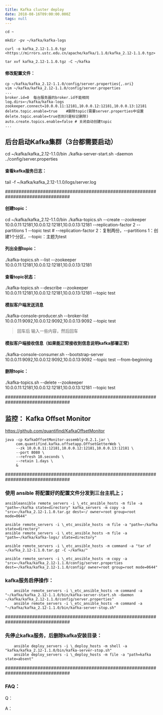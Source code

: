 ```yaml
---
title: Kafka cluster deploy
date: 2018-08-16T09:00:00.000Z
tags: null
---
```

```
cd ~

mkdir -pv ~/kafka/kafka-logs

curl -o kafka_2.12-1.1.0.tgz <https://mirrors.ustc.edu.cn/apache/kafka/1.1.0/kafka_2.12-1.1.0.tgz>

tar xvf kafka_2.12-1.1.0.tgz -C ~/kafka
```



#### 修改配置文件：

    cp ~/kafka/kafka_2.12-1.1.0/config/server.properties{,.ori}
    vim ~/kafka/kafka_2.12-1.1.0/config/server.properties
    ...
    broker.id=0  每台服务器的broker.id不能相同
    log.dirs=~/kafka/kafka-logs
    zookeeper.connect=10.0.0.11:12181,10.0.0.12:12181,10.0.0.13:12181
    delete.topic.enable=true    #删除topic(需要server.properties中设置delete.topic.enable=true否则只是标记删除)
    auto.create.topics.enable=false # 关闭自动创建topic
    ...

<!-- more --> 

## 后台启动Kafka集群（3台都需要启动）

cd ~/kafka/kafka_2.12-1.1.0/bin
./kafka-server-start.sh -daemon ../config/server.properties

#### 查看kafka服务日志：

tail -f ~/kafka/kafka_2.12-1.1.0/logs/server.log

\################################################################################

#### 创建topic：

cd ~/kafka/kafka_2.12-1.1.0/bin
./kafka-topics.sh --create --zookeeper 10.0.0.11:12181,10.0.0.12:12181,10.0.0.13:12181 --replication-factor 2 --partitions 1 --topic test  #  --replication-factor 2：复制两份，--partitions 1：创建1个分区，--topic：主题为test

#### 列出全部topic：

./kafka-topics.sh --list --zookeeper 10.0.0.11:12181,10.0.0.12:12181,10.0.0.13:12181

#### 查看topic状态：

./kafka-topics.sh --describe --zookeeper 10.0.0.11:12181,10.0.0.12:12181,10.0.0.13:12181 --topic test

#### 模拟客户端发送消息

./kafka-console-producer.sh --broker-list 10.0.0.11:9092,10.0.0.12:9092,10.0.0.13:9092 --topic test

> 回车后 输入一些内容，然后回车

#### 模拟客户端接收信息（如果能正常接收到信息说明kafka部署正常）

./kafka-console-consumer.sh --bootstrap-server 10.0.0.11:9092,10.0.0.12:9092,10.0.0.13:9092 --topic test --from-beginning

#### 删除topic：

./kafka-topics.sh --delete --zookeeper 10.0.0.11:12181,10.0.0.12:12181,10.0.0.13:12181 --topic test

\################################################################################

## 监控： Kafka Offset Monitor

<https://github.com/quantifind/KafkaOffsetMonitor>

    java -cp KafkaOffsetMonitor-assembly-0.2.1.jar \
         com.quantifind.kafka.offsetapp.OffsetGetterWeb \
         --zk 10.0.0.11:12181,10.0.0.12:12181,10.0.0.13:12181 \
         --port 8080 \
         --refresh 10.seconds \
         --retain 1.days \
         &

\################################################################################

### 使用 ansible 将配置好的配置文件分发到三台主机上；

    ansibleansible remote_servers -i \_etc_ansible_hosts -m file -a "path=~/kafka state=directory" kafka_servers -m copy -a "src=~/kafka_2.12-1.1.0.tar.gz dest=~/ owner=root group=root mode=0644"
    
    ansible remote_servers -i \_etc_ansible_hosts -m file -a "path=~/kafka state=directory"
    ansible remote_servers -i \_etc_ansible_hosts -m file -a "path=~/kafka/kafka-logs/ state=directory"
    
    ansible remote_servers -i \_etc_ansible_hosts -m command -a "tar xf ~/kafka_2.12-1.1.0.tar.gz -C ~/kafka/"
    
    ansible remote_servers -i \_etc_ansible_hosts -m copy -a "src=~/kafka/kafka_2.12-1.1.0/config/server.properties dest=~/kafka/kafka_2.12-1.1.0/config/ owner=root group=root mode=0644"

### kafka服务启停操作：

        ansible remote_servers -i \_etc_ansible_hosts -m command -a "~/kafka/kafka_2.12-1.1.0/bin/kafka-server-start.sh -daemon ~/kafka/kafka_2.12-1.1.0/config/server.properties"
        ansible remote_servers -i \_etc_ansible_hosts -m command -a "~/kafka/kafka_2.12-1.1.0/bin/kafka-server-stop.sh"

\################################################################################

### 先停止kafka服务，后删除kafka安装目录：

        ansible deploy_servers -i \_deploy_hosts -m shell -a "kafka/kafka_2.12-1.1.0/bin/kafka-server-stop.sh"
        ansible deploy_servers -i \_deploy_hosts -m file -a "path=kafka state=absent"

\################################################################################

### FAQ：

Q：

A：
